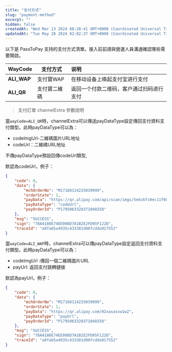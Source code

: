 ```yaml
---
title: "支付方式"
slug: "payment-method"
excerpt: ""
hidden: false
createdAt: "Wed Mar 13 2024 08:28:41 GMT+0000 (Coordinated Universal Time)"
updatedAt: "Tue May 28 2024 02:02:37 GMT+0000 (Coordinated Universal Time)"
---
```

以下是 PassToPay 支持的支付方式清單。接入前前請與營運人員溝通確認哪些需要開啟。

| WayCode     | 支付方式   | 说明                   |
| ----------- | ------ | :------------------- |
| **ALI_WAP** | 支付寶WAP | 在移动设备上唤起支付宝进行支付      |
| **ALI_QR**  | 支付寶二維碼 | 返回一个付款二维码，客户通过扫码进行支付 |

> 支付訂單 channelExtra 參數說明

當`wayCode=ALI_QR`時，channelExtra可以傳送payDataType設定傳回支付資料支付類型。此時payDataType可以為：

- codeImgUrl-二維碼圖片URL地址
- codeUrl：二維碼URL地址

不傳payDataType預設回傳codeUrl類型,

 默認為codeUrl，例子：

```json
{
    "code": 0,
    "data": {
        "mchOrderNo": "M17168114225039999",
        "orderState": 1,
        "payData": "https://qr.alipay.com/api/scan/imgs/5e6c6fc0ec11f0881620ec2638d899cd.png",
        "payDataType": "codeUrl",
        "payOrderId": "P1795063328371040258"
    },
    "msg": "SUCCESS",
    "sign": "78A4188E74EE008D7A1B2E2FD95F122D",
    "traceId": "a8fab5a4935c433381d90fcdda917552"
}
```

當`wayCode=ALI_WAP`時，channelExtra可以傳payDataType設定返回支付資料支付類型。此時payDataType可以為：

- codeImgUrl :傳回一個二維碼圖片URL
- payUrl: 返回支付跳轉鏈接

默認為payUrl，例子：

```json
{
    "code": 0,
    "data": {
        "mchOrderNo": "M17168114225039999",
        "orderState": 1,
        "payData": "https://qr.alipay.com/02xasassw1w2",
        "payDataType": "payUrl",
        "payOrderId": "P1795063328371040258"
    },
    "msg": "SUCCESS",
    "sign": "78A4188E74EE008D7A1B2E2FD95F122D",
    "traceId": "a8fab5a4935c433381d90fcdda917552"
}
```
